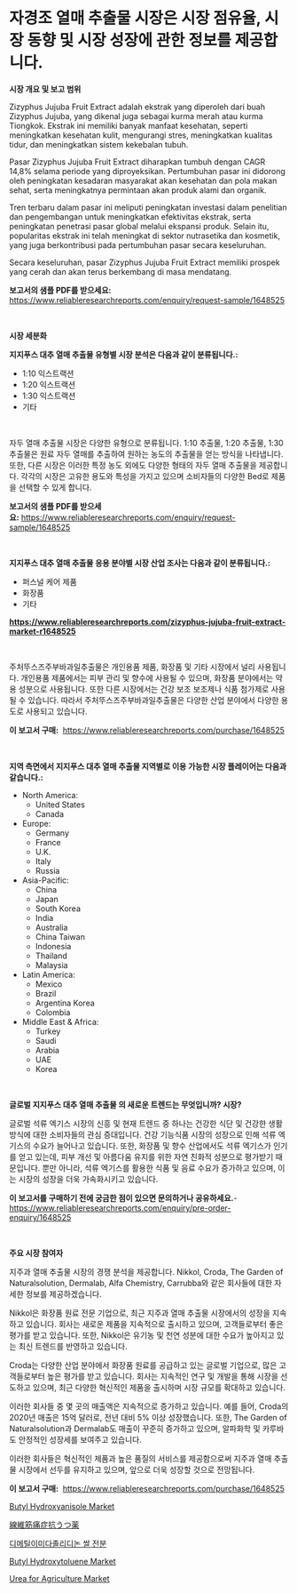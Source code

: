 <p><h1>자경조 열매 추출물 시장은 시장 점유율, 시장 동향 및 시장 성장에 관한 정보를 제공합니다.</h1></p><p><strong>시장 개요 및 보고 범위</strong></p>
<p><p>Zizyphus Jujuba Fruit Extract adalah ekstrak yang diperoleh dari buah Zizyphus Jujuba, yang dikenal juga sebagai kurma merah atau kurma Tiongkok. Ekstrak ini memiliki banyak manfaat kesehatan, seperti meningkatkan kesehatan kulit, mengurangi stres, meningkatkan kualitas tidur, dan meningkatkan sistem kekebalan tubuh.</p><p>Pasar Zizyphus Jujuba Fruit Extract diharapkan tumbuh dengan CAGR 14,8% selama periode yang diproyeksikan. Pertumbuhan pasar ini didorong oleh peningkatan kesadaran masyarakat akan kesehatan dan pola makan sehat, serta meningkatnya permintaan akan produk alami dan organik.</p><p>Tren terbaru dalam pasar ini meliputi peningkatan investasi dalam penelitian dan pengembangan untuk meningkatkan efektivitas ekstrak, serta peningkatan penetrasi pasar global melalui ekspansi produk. Selain itu, popularitas ekstrak ini telah meningkat di sektor nutrasetika dan kosmetik, yang juga berkontribusi pada pertumbuhan pasar secara keseluruhan.</p><p>Secara keseluruhan, pasar Zizyphus Jujuba Fruit Extract memiliki prospek yang cerah dan akan terus berkembang di masa mendatang.</p></p>
<p><strong>보고서의 샘플 PDF를 받으세요:</strong> <a href="https://www.reliableresearchreports.com/enquiry/request-sample/1648525">https://www.reliableresearchreports.com/enquiry/request-sample/1648525</a></p>
<p>&nbsp;</p>
<p><strong>시장 세분화</strong></p>
<p><strong>지지푸스 대추 열매 추출물 유형별 시장 분석은 다음과 같이 분류됩니다.:</strong></p>
<p><ul><li>1:10 익스트랙션</li><li>1:20 익스트랙션</li><li>1:30 익스트랙션</li><li>기타</li></ul></p>
<p>&nbsp;</p>
<p><p>자두 열매 추출물 시장은 다양한 유형으로 분류됩니다. 1:10 추출물, 1:20 추출물, 1:30 추출물은 원료 자두 열매를 추출하여 원하는 농도의 추출물을 얻는 방식을 나타냅니다. 또한, 다른 시장은 이러한 특정 농도 외에도 다양한 형태의 자두 열매 추출물을 제공합니다. 각각의 시장은 고유한 용도와 특성을 가지고 있으며 소비자들의 다양한 Bed로 제품을 선택할 수 있게 합니다.</p></p>
<p><strong>보고서의 샘플 PDF를 받으세요:</strong>&nbsp;<a href="https://www.reliableresearchreports.com/enquiry/request-sample/1648525">https://www.reliableresearchreports.com/enquiry/request-sample/1648525</a></p>
<p>&nbsp;</p>
<p><strong> 지지푸스 대추 열매 추출물 응용 분야별 시장 산업 조사는 다음과 같이 분류됩니다.:</strong></p>
<p><ul><li>퍼스널 케어 제품</li><li>화장품</li><li>기타</li></ul></p>
<p><strong><a href="https://www.reliableresearchreports.com/zizyphus-jujuba-fruit-extract-market-r1648525">https://www.reliableresearchreports.com/zizyphus-jujuba-fruit-extract-market-r1648525</a></strong></p>
<p>&nbsp;</p>
<p><p>주처뚜스즈주부바과일추출물은 개인용품 제품, 화장품 및 기타 시장에서 널리 사용됩니다. 개인용품 제품에서는 피부 관리 및 향수에 사용될 수 있으며, 화장품 분야에서는 약용 성분으로 사용됩니다. 또한 다른 시장에서는 건강 보조 보조제나 식품 첨가제로 사용될 수 있습니다. 따라서 주처뚜스즈주부바과일추출물은 다양한 산업 분야에서 다양한 용도로 사용되고 있습니다.</p></p>
<p><strong>이 보고서 구매:</strong>&nbsp; <a href="https://www.reliableresearchreports.com/purchase/1648525">https://www.reliableresearchreports.com/purchase/1648525</a></p>
<p>&nbsp;</p>
<p><strong>지역 측면에서 지지푸스 대추 열매 추출물 지역별로 이용 가능한 시장 플레이어는 다음과 같습니다.:</strong></p>
<p><ul>
    <li>
        North America:
        <ul>
            <li>United States</li>
            <li>Canada</li>
        </ul>
    </li>
    <li>
        Europe:
        <ul>
            <li>Germany</li>
            <li>France</li>
            <li>U.K.</li>
            <li>Italy</li>
            <li>Russia</li>
        </ul>
    </li>
    <li>
        Asia-Pacific:
        <ul>
            <li>China</li>
            <li>Japan</li>
            <li>South Korea</li>
            <li>India</li>
            <li>Australia</li>
            <li>China Taiwan</li>
            <li>Indonesia</li>
            <li>Thailand</li>
            <li>Malaysia</li>
        </ul>
    </li>
    <li>
        Latin America:
        <ul>
            <li>Mexico</li>
            <li>Brazil</li>
            <li>Argentina Korea</li>
            <li>Colombia</li>
        </ul>
    </li>
    <li>
        Middle East & Africa:
        <ul>
            <li>Turkey</li>
            <li>Saudi</li>
            <li>Arabia</li>
            <li>UAE</li>
            <li>Korea</li>
        </ul>
    </li>
    </ul></p>
<p>&nbsp;</p>
<p><strong>글로벌 지지푸스 대추 열매 추출물 의 새로운 트렌드는 무엇입니까? 시장?</strong></p>
<p><p>글로벌 석류 엑기스 시장의 신흥 및 현재 트렌드 중 하나는 건강한 식단 및 건강한 생활 방식에 대한 소비자들의 관심 증대입니다. 건강 기능식품 시장의 성장으로 인해 석류 엑기스의 수요가 늘어나고 있습니다. 또한, 화장품 및 향수 산업에서도 석류 엑기스가 인기를 얻고 있는데, 피부 개선 및 아름다움 유지를 위한 자연 친화적 성분으로 평가받기 때문입니다. 뿐만 아니라, 석류 엑기스를 활용한 식품 및 음료 수요가 증가하고 있으며, 이는 시장의 성장을 더욱 가속화시키고 있습니다.</p></p>
<p><strong>이 보고서를 구매하기 전에 궁금한 점이 있으면 문의하거나 공유하세요.</strong>- <a href="https://www.reliableresearchreports.com/enquiry/pre-order-enquiry/1648525">https://www.reliableresearchreports.com/enquiry/pre-order-enquiry/1648525</a></p>
<p>&nbsp;</p>
<p><strong>주요 시장 참여자</strong></p>
<p><p>지주과 열매 추출물 시장의 경쟁 분석을 제공합니다. Nikkol, Croda, The Garden of Naturalsolution, Dermalab, Alfa Chemistry, Carrubba와 같은 회사들에 대한 자세한 정보를 제공하겠습니다.</p><p>Nikkol은 화장품 원료 전문 기업으로, 최근 지주과 열매 추출물 시장에서의 성장을 지속하고 있습니다. 회사는 새로운 제품을 지속적으로 출시하고 있으며, 고객들로부터 좋은 평가를 받고 있습니다. 또한, Nikkol은 유기농 및 천연 성분에 대한 수요가 높아지고 있는 최신 트렌드를 반영하고 있습니다.</p><p>Croda는 다양한 산업 분야에서 화장품 원료를 공급하고 있는 글로벌 기업으로, 많은 고객들로부터 높은 평가를 받고 있습니다. 회사는 지속적인 연구 및 개발을 통해 시장을 선도하고 있으며, 최근 다양한 혁신적인 제품을 출시하며 시장 규모를 확대하고 있습니다.</p><p>이러한 회사들 중 몇 곳의 매출액은 지속적으로 증가하고 있습니다. 예를 들어, Croda의 2020년 매출은 15억 달러로, 전년 대비 5% 이상 성장했습니다. 또한, The Garden of Naturalsolution과 Dermalab도 매출이 꾸준히 증가하고 있으며, 알파화학 및 카루바도 안정적인 성장세를 보여주고 있습니다.</p><p>이러한 회사들은 혁신적인 제품과 높은 품질의 서비스를 제공함으로써 지주과 열매 추출물 시장에서 선두를 유지하고 있으며, 앞으로 더욱 성장할 것으로 전망됩니다.</p></p>
<p><strong>이 보고서 구매:</strong>&nbsp;&nbsp;<a href="https://www.reliableresearchreports.com/purchase/1648525">https://www.reliableresearchreports.com/purchase/1648525</a></p>
<p><p><a href="https://issuu.com/reportprime-2/docs/butyl-hydroxyanisole-market-size-2030.pptx">Butyl Hydroxyanisole Market</a></p><p><a href="https://github.com/zekaoe592392/Market-Research-Report-List-1/blob/main/117695730859.md">線維筋痛症抗うつ薬</a></p><p><a href="https://github.com/vsr06p4p49/Market-Research-Report-List-1/blob/main/924107528239.md">디메틸이미다졸리디논 쌀 전분</a></p><p><a href="https://issuu.com/reportprime-2/docs/butyl-hydroxytoluene-market-size-2030.pptx">Butyl Hydroxytoluene Market</a></p><p><a href="https://www.linkedin.com/pulse/global-urea-agriculture-market-types-applications-major-players-vk7tf?trackingId=DsCdU5415hrrMxQwCmF3Xg%3D%3D">Urea for Agriculture Market</a></p></p>